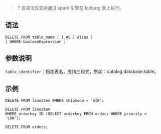 >? 该语法仅支持通过 spark 引擎在 Iceberg 表上执行。
## 语法
```
DELETE FROM table_name [ [ AS ] alias ]
[ WHERE booleanExpression ]
```


## 参数说明
`table_identifier`：指定表名，支持三段式，例如：catalog.database.table。

## 示例
```
DELETE FROM lineitem WHERE shipmode = 'AIR';

DELETE FROM lineitem
WHERE orderkey IN (SELECT orderkey FROM orders WHERE priority = 'LOW');

DELETE FROM orders;
```



